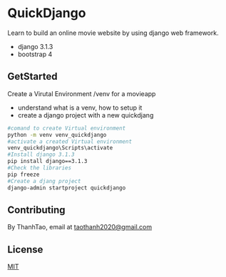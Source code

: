 # QuickDjango

Learn to build an online movie website by using django web framework.
- django 3.1.3
- bootstrap 4

## GetStarted

Create a Virutal Environment /venv for a movieapp
- understand what is a venv, how to setup it
- create a django project with a new quickdjang

```bash
#comand to create Virtual environment
python -m venv venv_quickdjango
#activate a created Virtual environment
venv_quickdjango\Scripts\activate
#Install django 3.1.3
pip install django==3.1.3
#Check the libraries
pip freeze
#Create a djang project
django-admin startproject quickdjango
```


## Contributing
By ThanhTao, email at taothanh2020@gmail.com

## License
[MIT](https://choosealicense.com/licenses/mit/)
